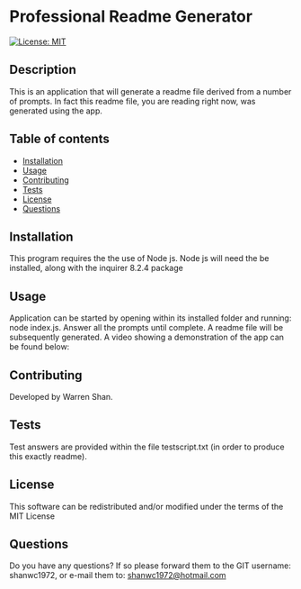 # Professional Readme Generator
  
  [![License: MIT](https://img.shields.io/badge/License-MIT-yellow.svg)](https://opensource.org/licenses/MIT)
## Description
  This is an application that will generate a readme file derived from a number of prompts. In fact this readme file, you are reading right now, was generated using the app. 

  ## Table of contents
  - [Installation](#installation)
  - [Usage](#usage)
  - [Contributing](#contributing)
  - [Tests](#tests)
  - [License](#license)
  - [Questions](#questions)
  
  ## Installation
  This program requires the the use of Node js. Node js will need the be installed, along with the inquirer 8.2.4 package
  
  ## Usage
  Application can be started by opening within its installed folder and running: node index.js. Answer all the prompts until complete. A readme file will be subsequently generated. A video showing a demonstration of the app can be found below: 
  
  ## Contributing
  Developed by Warren Shan.
  
  ## Tests
  Test answers are provided within the file testscript.txt (in order to produce this exactly readme).
  
  ## License
This software can be redistributed and/or modified under the terms of the   MIT License
  
  ## Questions
  Do you have any questions? If so please forward them to the GIT username: shanwc1972, or e-mail them to: shanwc1972@hotmail.com
  